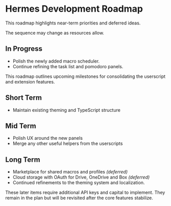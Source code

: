 # Hermes Development Roadmap

This roadmap highlights near-term priorities and deferred ideas.

The sequence may change as resources allow.

## In Progress
- Polish the newly added macro scheduler.
- Continue refining the task list and pomodoro panels.

This roadmap outlines upcoming milestones for consolidating the userscript and extension features.

## Short Term
- Maintain existing theming and TypeScript structure

## Mid Term
- Polish UX around the new panels
- Merge any other useful helpers from the userscripts

## Long Term
- Marketplace for shared macros and profiles *(deferred)*
- Cloud storage with OAuth for Drive, OneDrive and Box *(deferred)*
- Continued refinements to the theming system and localization.

These later items require additional API keys and capital to implement. They remain in the plan but will be revisited after the core features stabilize.

